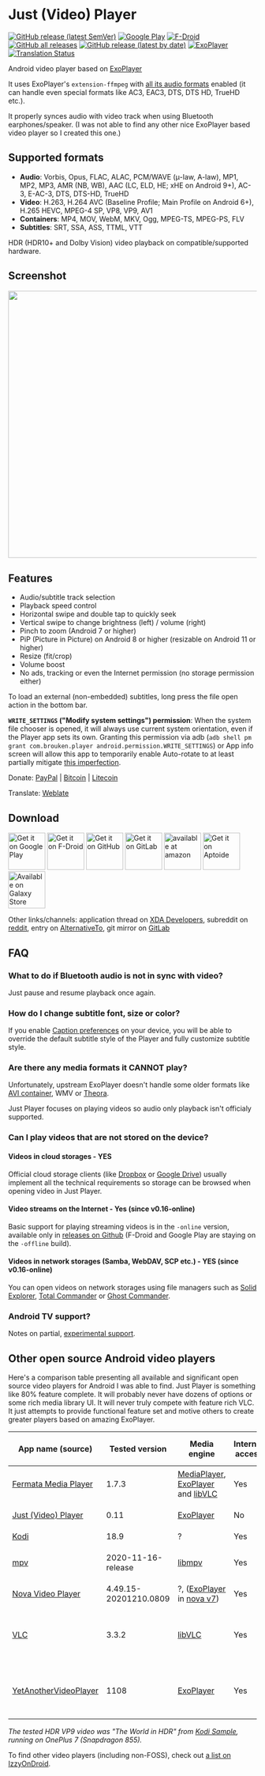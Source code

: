 # Just (Video) Player 

[![GitHub release (latest SemVer)](https://img.shields.io/github/v/release/moneytoo/Player.svg?logo=github&label=GitHub)](https://github.com/moneytoo/Player/releases/latest)
[![Google Play](https://img.shields.io/endpoint?label=Google%20Play&logo=google-play&color=green&cacheSeconds=65536&url=https%3A%2F%2Fplayshields.herokuapp.com%2Fplay%3Fi%3Dcom.brouken.player%26l%3DGoogle%2520Play%26m%3Dv%24version)](https://play.google.com/store/apps/details?id=com.brouken.player)
[![F-Droid](https://img.shields.io/f-droid/v/com.brouken.player.svg?logo=f-droid&label=F-Droid)](https://f-droid.org/packages/com.brouken.player/)
[![GitHub all releases](https://img.shields.io/github/downloads/moneytoo/Player/total)](https://github.com/moneytoo/Player/releases/latest)
[![GitHub release (latest by date)](https://img.shields.io/github/downloads/moneytoo/Player/latest/total)](https://github.com/moneytoo/Player/releases/latest)
[![ExoPlayer](https://img.shields.io/badge/ExoPlayer-v2.13.2-007ec6)](https://github.com/google/ExoPlayer)
[![Translation Status](https://hosted.weblate.org/widgets/just-player/-/svg-badge.svg)](https://hosted.weblate.org/engage/just-player/)

Android video player based on [ExoPlayer](https://github.com/google/ExoPlayer)

It uses ExoPlayer's ``extension-ffmpeg`` with [all its audio formats](https://exoplayer.dev/supported-formats.html#ffmpeg-extension) enabled (it can handle even special formats like AC3, EAC3, DTS, DTS HD, TrueHD etc.).

It properly synces audio with video track when using Bluetooth earphones/speaker. (I was not able to find any other nice ExoPlayer based video player so I created this one.)

## Supported formats

 * **Audio**: Vorbis, Opus, FLAC, ALAC, PCM/WAVE (μ-law, A-law), MP1, MP2, MP3, AMR (NB, WB), AAC (LC, ELD, HE; xHE on Android 9+), AC-3, E-AC-3, DTS, DTS-HD, TrueHD
 * **Video**: H.263, H.264 AVC (Baseline Profile; Main Profile on Android 6+), H.265 HEVC, MPEG-4 SP, VP8, VP9, AV1
 * **Containers**: MP4, MOV, WebM, MKV, Ogg, MPEG-TS, MPEG-PS, FLV
 * **Subtitles**: SRT, SSA, ASS, TTML, VTT

HDR (HDR10+ and Dolby Vision) video playback on compatible/supported hardware.

## Screenshot

<img src="https://raw.githubusercontent.com/moneytoo/Player/master/fastlane/metadata/android/en-US/images/phoneScreenshots/1.png" width="540">

## Features

 * Audio/subtitle track selection
 * Playback speed control
 * Horizontal swipe and double tap to quickly seek
 * Vertical swipe to change brightness (left) / volume (right)
 * Pinch to zoom (Android 7 or higher)
 * PiP (Picture in Picture) on Android 8 or higher (resizable on Android 11 or higher)
 * Resize (fit/crop)
 * Volume boost
 * No ads, tracking or even the Internet permission (no storage permission either)

To load an external (non-embedded) subtitles, long press the file open action in the bottom bar.

**`WRITE_SETTINGS` ("Modify system settings") permission**: When the system file chooser is opened, it will always use current system orientation, even if the Player app sets its own. Granting this permission via adb (`adb shell pm grant com.brouken.player android.permission.WRITE_SETTINGS`) or App info screen will allow this app to temporarily enable Auto-rotate to at least partially mitigate [this imperfection](https://issuetracker.google.com/issues/141968218).

Donate: [PayPal](https://paypal.me/MarcelDopita) | [Bitcoin](https://live.blockcypher.com/btc/address/bc1q9u2ezgsnug995fv0m4vaxa90ujjwlucp78w4n0) | [Litecoin](https://live.blockcypher.com/ltc/address/LLZ3fULGwxbs6W9Vf7gtu1EjZvviCka7zP)

Translate: [Weblate](https://hosted.weblate.org/engage/just-player/)

## Download

[<img src="https://play.google.com/intl/en_us/badges/static/images/badges/en_badge_web_generic.png" alt="Get it on Google Play" height="75">](https://play.google.com/store/apps/details?id=com.brouken.player)
[<img src="https://fdroid.gitlab.io/artwork/badge/get-it-on.png" alt="Get it on F-Droid" height="75">](https://f-droid.org/packages/com.brouken.player/)
[<img src="https://raw.githubusercontent.com/andOTP/andOTP/master/assets/badges/get-it-on-github.png" alt="Get it on GitHub" height="75">](https://github.com/moneytoo/Player/releases/latest)
[<img src="https://brouken.com/img/get-it-on-gitlab.png" alt="Get it on GitLab" height="75">](https://gitlab.com/moneytoo/Player/-/releases)
[<img src="https://brouken.com/img/get-it-on-amazon.png" alt="available at amazon" height="75">](https://www.amazon.com/gp/product/B091N8TTJH)
[<img src="https://brouken.com/img/get-it-on-aptoide.png" alt="Get it on Aptoide" height="75">](https://just-player-marcel-dopita.en.aptoide.com/app)
[<img src="https://brouken.com/img/galaxy-store.png" alt="Available on Galaxy Store" height="75">](https://galaxy.store/justplay)

Other links/channels: application thread on [XDA Developers](https://forum.xda-developers.com/t/app-5-0-just-video-player-no-bluetooth-lag-exoplayer-ffmpeg-audio-codecs.4189183/), subreddit on [reddit](https://www.reddit.com/r/JustPlayer/), entry on [AlternativeTo](https://alternativeto.net/software/just-video-player/about/), git mirror on [GitLab](https://gitlab.com/moneytoo/Player)

## FAQ

### What to do if Bluetooth audio is not in sync with video?

Just pause and resume playback once again.

### How do I change subtitle font, size or color?

If you enable [Caption preferences](https://support.google.com/accessibility/android/answer/6006554) on your device, you will be able to override the default subtitle style of the Player and fully customize subtitle style.

### Are there any media formats it CANNOT play?

Unfortunately, upstream ExoPlayer doesn't handle some older formats like [AVI container](https://github.com/google/ExoPlayer/issues/2092), WMV or [Theora](https://github.com/google/ExoPlayer/issues/4970).

Just Player focuses on playing videos so audio only playback isn't officialy supported. 

### Can I play videos that are not stored on the device?

#### Videos in cloud storages - YES

Official cloud storage clients (like [Dropbox](https://play.google.com/store/apps/details?id=com.dropbox.android) or [Google Drive](https://play.google.com/store/apps/details?id=com.google.android.apps.docs)) usually implement all the technical requirements so storage can be browsed when opening video in Just Player.

#### Video streams on the Internet - Yes (since v0.16-online)

Basic support for playing streaming videos is in the `-online` version, available only in [releases on Github](https://github.com/moneytoo/Player/releases/latest) (F-Droid and Google Play are staying on the `-offline` build).

#### Videos in network storages (Samba, WebDAV, SCP etc.) - YES (since v0.16-online)

You can open videos on network storages using file managers such as [Solid Explorer](https://play.google.com/store/apps/details?id=pl.solidexplorer2), [Total Commander](https://play.google.com/store/apps/details?id=com.ghisler.android.TotalCommander) or [Ghost Commander](https://play.google.com/store/apps/details?id=com.ghostsq.commander).

### Android TV support?

Notes on partial, [experimental support](https://github.com/moneytoo/Player/issues/26#issuecomment-778677387).

## Other open source Android video players

Here's a comparison table presenting all available and significant open source video players for Android I was able to find. Just Player is something like 80% feature complete. It will probably never have dozens of options or some rich media library UI. It will never truly compete with feature rich VLC. It just attempts to provide functional feature set and motive others to create greater players based on amazing ExoPlayer.

| App name (source)                                                           | Tested version        | Media engine                                                                                                                                                            | Internet access | Subtitles (embedded)                                  | DTS/AC3/E-AC3 decoders | PiP                      | Cutout (notch) | HDR (4K 60 FPS HEVC)        | HDR (4K 60 FPS VP9)         | Gestures                  |
| --------------------------------------------------------------------------- | --------------------- | ----------------------------------------------------------------------------------------------------------------------------------------------------------------------- | --------------- | ----------------------------------------------------- | ---------------------- | ------------------------ | -------------- | --------------------------- | --------------------------- | ------------------------- |
| [Fermata Media Player](https://github.com/AndreyPavlenko/Fermata)           | 1.7.3                 | [MediaPlayer](https://developer.android.com/guide/topics/media/mediaplayer), [ExoPlayer](https://exoplayer.dev/) and [libVLC](https://www.videolan.org/vlc/libvlc.html) | Yes             | 🟢 Yes (libVLC only)                                  | 🟢 Yes (libVLC only)   | 🔴 No                    | 🔴 No          | 🟢 Yes                      | 🔴 No                       | 🟡 Seek/Volume            |
| [Just (Video) Player](https://github.com/moneytoo/Player)                   | 0.11                  | [ExoPlayer](https://exoplayer.dev/)                                                                                                                                     | No              | 🟢 Yes                                                | 🟢 Yes                 | 🟢 Yes                   | 🟢 Yes         | 🟢 Yes                      | 🟢 Yes                      | 🟢 Seek/Volume/Brightness |
| [Kodi](https://github.com/xbmc/xbmc)                                        | 18.9                  | ?                                                                                                                                                                       | Yes             | 🟢 Yes                                                | 🟢 Yes                 | 🔴 No                    | 🔴 No          | 🟢 Yes                      | 🔴 No                       | 🔴 No                     |
| [mpv](https://github.com/mpv-android/mpv-android)                           | 2020-11-16-release    | [libmpv](https://github.com/mpv-player/mpv)                                                                                                                             | Yes             | 🟢 Yes                                                | 🟢 Yes                 | 🔴 No                    | 🟢 Yes         | 🟡 Yes (performance issues) | 🟡 Yes (performance issues) | 🟢 Seek/Volume/Brightness |
| [Nova Video Player](https://github.com/nova-video-player/aos-AVP)           | 4.49.15-20201210.0809 | ?, ([ExoPlayer](https://exoplayer.dev/) in [nova v7](https://github.com/nova-video-player/aos-AVP/milestone/9))                                                         | Yes             | 🟢 Yes                                                | 🟢 Yes                 | 🟢 Yes                   | 🔴 No          | 🟢 Yes                      | 🔴 No                       | 🔴 No                     |
| [VLC](https://code.videolan.org/videolan/vlc-android)                       | 3.3.2                 | [libVLC](https://www.videolan.org/vlc/libvlc.html)                                                                                                                      | Yes             | 🟡 Yes (may be cut off in some video display formats) | 🟢 Yes                 | 🟢 Yes                   | 🟢 Yes         | 🟢 Yes                      | 🔴 No                       | 🟢 Seek/Volume/Brightness |
| [YetAnotherVideoPlayer](https://github.com/shadow578/YetAnotherVideoPlayer) | 1108                  | [ExoPlayer](https://exoplayer.dev/)                                                                                                                                     | Yes             | 🔴 No                                                 | 🔴 No                  | 🟡 Yes (with black bars) | 🔴 No          | 🔴 No                       | 🔴 No                       | 🟡 Volume/Brightness      |

_The tested HDR VP9 video was "The World in HDR" from [Kodi Sample](https://kodi.wiki/view/Samples#4K_.28UltraHD.29), running on OnePlus 7 (Snapdragon 855)._

To find other video players (including non-FOSS), check out [a list on IzzyOnDroid](https://android.izzysoft.de/applists/category/named/multimedia_video_player).
